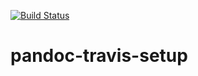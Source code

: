 [![Build Status](https://travis-ci.org/livioso/pandoc-travis-setup.svg)](https://travis-ci.org/livioso/pandoc-travis-setup)

# pandoc-travis-setup
